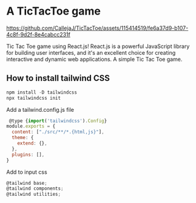 # A TicTacToe game

https://github.com/CallejaJ/TicTacToe/assets/115414519/fe6a37d9-b107-4c8f-9d2f-8e4cabcc231f

Tic Tac Toe game using React.js! 
React.js is a powerful JavaScript library for building user interfaces, and it's an excellent choice for creating interactive and dynamic web applications. A simple Tic Tac Toe game.

## How to install tailwind CSS

```javascript
npm install -D tailwindcss
npx tailwindcss init
````

Add a tailwind.config.js file
```javascript
 @type {import('tailwindcss').Config}
module.exports = {
  content: ["./src/**/*.{html,js}"],
  theme: {
    extend: {},
  },
  plugins: [],
}
```
Add to input css
```javascript
@tailwind base;
@tailwind components;
@tailwind utilities;